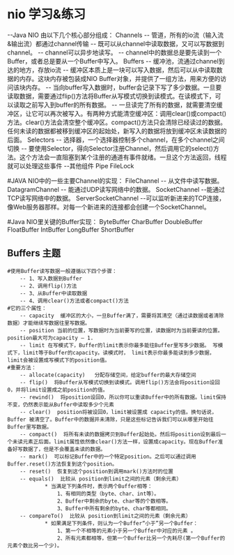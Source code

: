 # nio 学习&练习

--Java NIO 由以下几个核心部分组成：
  Channels
        -- 管道，所有的io流（输入流&输出流）都通过channel传输
        -- 既可以从channel中读取数据，又可以写数据到channel。
        -- channel可以异步地读写。
        -- channel中的数据总是要先读到一个Buffer，或者总是要从一个Buffer中写入。
  Buffers
        -- 缓冲池，流通过channel到达的地方，存放io流
        -- 缓冲区本质上是一块可以写入数据，然后可以从中读取数据的内存。这块内存被包装成NIO Buffer对象，并提供了一组方法，用来方便的访问该块内存。
        -- 当向buffer写入数据时，buffer会记录下写了多少数据。一旦要读取数据，需要通过flip()方法将Buffer从写模式切换到读模式。在读模式下，可以读取之前写入到buffer的所有数据。
        -- 一旦读完了所有的数据，就需要清空缓冲区，让它可以再次被写入。有两种方式能清空缓冲区：调用clear()或compact()方法。clear()方法会清空整个缓冲区。compact()方法只会清除已经读过的数据。任何未读的数据都被移到缓冲区的起始处，新写入的数据将放到缓冲区未读数据的后面。
  Selectors
        -- 选择器，一个选择器控制多个channel，在多个channel之间切换
        -- 要使用Selector，得向Selector注册Channel，然后调用它的select()方法。这个方法会一直阻塞到某个注册的通道有事件就绪。一旦这个方法返回，线程就可以处理这些事件
--其他组件
    Pipe
    FileLock
    
#JAVA NIO中的一些主要Channel的实现：
FileChannel
    -- 从文件中读写数据。
DatagramChannel
    -- 能通过UDP读写网络中的数据。
SocketChannel
    --能通过TCP读写网络中的数据。
ServerSocketChannel
    --可以监听新进来的TCP连接，像Web服务器那样。对每一个新进来的连接都会创建一个SocketChannel。

#Java NIO里关键的Buffer实现：
ByteBuffer
CharBuffer
DoubleBuffer
FloatBuffer
IntBuffer
LongBuffer
ShortBuffer

## Buffers 主题
    #使用Buffer读写数据一般遵循以下四个步骤：
        -- 1、写入数据到Buffer
        -- 2、调用flip()方法
        -- 3、从Buffer中读取数据
        -- 4、调用clear()方法或者compact()方法
    #它的三个属性：
        -- capacity  缓冲区的大小，一旦Buffer满了，需要将其清空（通过读数据或者清除数据）才能继续写数据往里写数据。
        -- position 当前的位置，写数据时为当前要写的位置，读数据时为当前要读的位置。position最大可为capacity – 1.
        -- limit 在写模式下，Buffer的limit表示你最多能往Buffer里写多少数据。 写模式下，limit等于Buffer的capacity。读模式时， limit表示你最多能读到多少数据，limit会被设置成写模式下的position值。
    #重要方法：
        -- allocate(capacity)   分配存储空间，给定buffer的最大存储空间
        -- flip()  将Buffer从写模式切换到读模式。调用flip()方法会将position设回0，并将limit设置成之前position的值。
        -- rewind()  将position设回0，所以你可以重读Buffer中的所有数据。limit保持不变，仍然表示能从Buffer中读取多少个元素
        -- clear()  position将被设回0，limit被设置成 capacity的值。换句话说，Buffer 被清空了。Buffer中的数据并未清除，只是这些标记告诉我们可以从哪里开始往Buffer里写数据。
        -- compact()  将所有未读的数据拷贝到Buffer起始处。然后将position设到最后一个未读元素正后面。limit属性依然像clear()方法一样，设置成capacity。现在Buffer准备好写数据了，但是不会覆盖未读的数据。
        -- mark()  可以标记Buffer中的一个特定position。之后可以通过调用Buffer.reset()方法恢复到这个position。
        -- reset()  恢复到这个position到调用mark()方法时的位置
        -- equals()  比较从 position到limit之间的元素（剩余元素）
                * 当满足下列条件时，表示两个Buffer相等： 
                    1、有相同的类型（byte、char、int等）。
                    2、Buffer中剩余的byte、char等的个数相等。
                    3、Buffer中所有剩余的byte、char等都相同。
        -- compareTo()  比较从 position到limit之间的元素（剩余元素）
                * 如果满足下列条件，则认为一个Buffer“小于”另一个Buffer：
                    1、第一个不相等的元素小于另一个Buffer中对应的元素 。
                    2、所有元素都相等，但第一个Buffer比另一个先耗尽(第一个Buffer的元素个数比另一个少)。
        